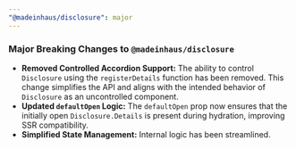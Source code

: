 ```yaml
---
"@madeinhaus/disclosure": major
---
```


### Major Breaking Changes to `@madeinhaus/disclosure`

- **Removed Controlled Accordion Support:** The ability to control `Disclosure` using the `registerDetails` function has been removed. This change simplifies the API and aligns with the intended behavior of `Disclosure` as an uncontrolled component.
- **Updated `defaultOpen` Logic:** The `defaultOpen` prop now ensures that the initially open `Disclosure.Details` is present during hydration, improving SSR compatibility.
- **Simplified State Management:** Internal logic has been streamlined.
